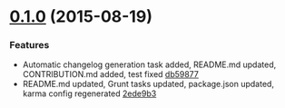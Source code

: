 <a name="0.1.0"></a>
# [0.1.0](//compare/0.1.0...v0.1.0) (2015-08-19)


### Features

* Automatic changelog generation task added, README.md updated, CONTRIBUTION.md added, test fixed [db59877](https://github.com/the-software-factory/js-object-keys-mapper/commit/db59877925363818175871f3b36571bd92862738) 
* README.md updated, Grunt tasks updated, package.json updated, karma config regenerated [2ede9b3](https://github.com/the-software-factory/js-object-keys-mapper/commit/2ede9b3f9b6e5c8dfc8659234364afdc5ec04eb9) 



